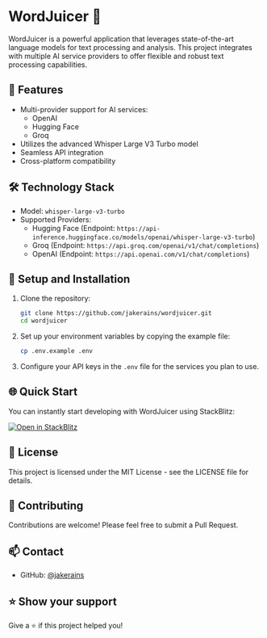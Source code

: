 # WordJuicer 🎯

WordJuicer is a powerful application that leverages state-of-the-art language models for text processing and analysis. This project integrates with multiple AI service providers to offer flexible and robust text processing capabilities.

## 🚀 Features

- Multi-provider support for AI services:
  - OpenAI
  - Hugging Face
  - Groq
- Utilizes the advanced Whisper Large V3 Turbo model
- Seamless API integration
- Cross-platform compatibility

## 🛠️ Technology Stack

- Model: `whisper-large-v3-turbo`
- Supported Providers:
  - Hugging Face (Endpoint: `https://api-inference.huggingface.co/models/openai/whisper-large-v3-turbo`)
  - Groq (Endpoint: `https://api.groq.com/openai/v1/chat/completions`)
  - OpenAI (Endpoint: `https://api.openai.com/v1/chat/completions`)

## 🔧 Setup and Installation

1. Clone the repository:
   ```bash
   git clone https://github.com/jakerains/wordjuicer.git
   cd wordjuicer
   ```

2. Set up your environment variables by copying the example file:
   ```bash
   cp .env.example .env
   ```

3. Configure your API keys in the `.env` file for the services you plan to use.

## 🌐 Quick Start

You can instantly start developing with WordJuicer using StackBlitz:

[![Open in StackBlitz](https://developer.stackblitz.com/img/open_in_stackblitz.svg)](https://stackblitz.com/~/github.com/jakerains/wordjuicer)

## 📝 License

This project is licensed under the MIT License - see the LICENSE file for details.

## 🤝 Contributing

Contributions are welcome! Please feel free to submit a Pull Request.

## 📫 Contact

- GitHub: [@jakerains](https://github.com/jakerains)

## ⭐ Show your support

Give a ⭐️ if this project helped you!